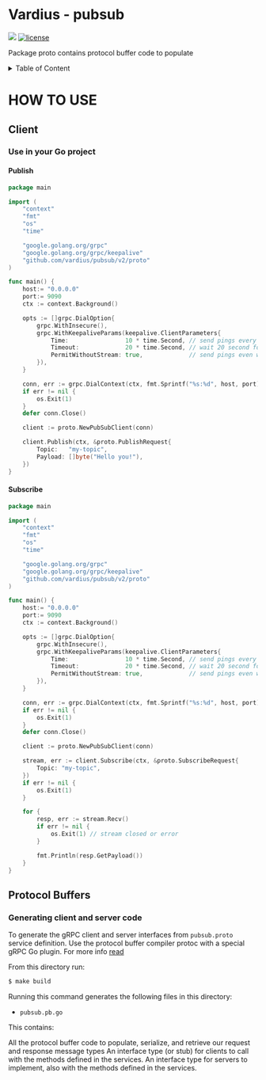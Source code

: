 # Vardius - pubsub

[![](https://godoc.org/github.com/vardius/pubsub/proto?status.svg)](http://godoc.org/github.com/vardius/pubsub/proto)
[![license](https://img.shields.io/github/license/mashape/apistatus.svg)](https://github.com/vardius/pubsub/blob/master/LICENSE.md)

Package proto contains protocol buffer code to populate

<details>
  <summary>Table of Content</summary>

<!-- toc -->
- [How to use](#how-to-use)
  - [Client](https://github.com/vardius/pubsub/tree/master/proto#client)
  	- [Use in your Go project](https://github.com/vardius/pubsub/tree/master/proto#use-in-your-go-project)
	  - [Publish](https://github.com/vardius/pubsub/tree/master/proto#publish)
	  - [Subscribe](https://github.com/vardius/pubsub/tree/master/proto#subscribe)
  - [Protocol Buffers](https://github.com/vardius/pubsub/tree/master/proto#protocol-buffers)
	- [Generating client and server code](https://github.com/vardius/pubsub/tree/master/proto#generating-client-and-server-code)
<!-- tocstop -->
</details>

# HOW TO USE

## Client

### Use in your Go project

#### Publish

```go
package main

import (
	"context"
	"fmt"
	"os"
	"time"

	"google.golang.org/grpc"
	"google.golang.org/grpc/keepalive"
	"github.com/vardius/pubsub/v2/proto"
)

func main() {
    host:= "0.0.0.0"
    port:= 9090
    ctx := context.Background()

	opts := []grpc.DialOption{
		grpc.WithInsecure(),
		grpc.WithKeepaliveParams(keepalive.ClientParameters{
			Time:                10 * time.Second, // send pings every 10 seconds if there is no activity
			Timeout:             20 * time.Second, // wait 20 second for ping ack before considering the connection dead
			PermitWithoutStream: true,             // send pings even without active streams
		}),
    }

	conn, err := grpc.DialContext(ctx, fmt.Sprintf("%s:%d", host, port), opts...)
	if err != nil {
		os.Exit(1)
    }
    defer conn.Close()

	client := proto.NewPubSubClient(conn)

    client.Publish(ctx, &proto.PublishRequest{
		Topic:   "my-topic",
		Payload: []byte("Hello you!"),
    })
}
```

#### Subscribe

```go
package main

import (
	"context"
	"fmt"
	"os"
	"time"

	"google.golang.org/grpc"
	"google.golang.org/grpc/keepalive"
	"github.com/vardius/pubsub/v2/proto"
)

func main() {
    host:= "0.0.0.0"
    port:= 9090
    ctx := context.Background()

	opts := []grpc.DialOption{
		grpc.WithInsecure(),
		grpc.WithKeepaliveParams(keepalive.ClientParameters{
			Time:                10 * time.Second, // send pings every 10 seconds if there is no activity
			Timeout:             20 * time.Second, // wait 20 second for ping ack before considering the connection dead
			PermitWithoutStream: true,             // send pings even without active streams
		}),
    }

	conn, err := grpc.DialContext(ctx, fmt.Sprintf("%s:%d", host, port), opts...)
	if err != nil {
		os.Exit(1)
    }
    defer conn.Close()

	client := proto.NewPubSubClient(conn)

	stream, err := client.Subscribe(ctx, &proto.SubscribeRequest{
		Topic: "my-topic",
	})
	if err != nil {
		os.Exit(1)
	}

	for {
		resp, err := stream.Recv()
		if err != nil {
		    os.Exit(1) // stream closed or error
		}

		fmt.Println(resp.GetPayload())
	}
}
```

## Protocol Buffers

### Generating client and server code

To generate the gRPC client and server interfaces from `pubsub.proto` service definition.
Use the protocol buffer compiler protoc with a special gRPC Go plugin. For more info [read](https://grpc.io/docs/quickstart/go.html)

From this directory run:

```bash
$ make build
```

Running this command generates the following files in this directory:

- `pubsub.pb.go`

This contains:

All the protocol buffer code to populate, serialize, and retrieve our request and response message types
An interface type (or stub) for clients to call with the methods defined in the services.
An interface type for servers to implement, also with the methods defined in the services.
